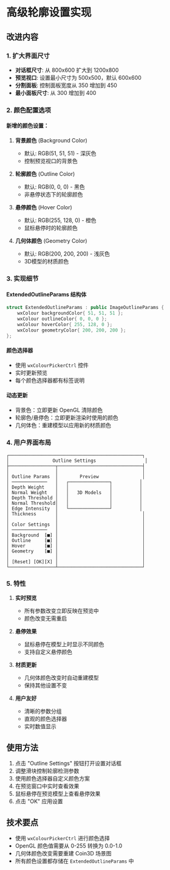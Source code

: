 # 高级轮廓设置实现

## 改进内容

### 1. 扩大界面尺寸
- **对话框尺寸**: 从 800x600 扩大到 1200x800
- **预览视口**: 设置最小尺寸为 500x500，默认 600x600
- **分割面板**: 控制面板宽度从 350 增加到 450
- **最小面板尺寸**: 从 300 增加到 400

### 2. 颜色配置选项

#### 新增的颜色设置：
1. **背景颜色** (Background Color)
   - 默认: RGB(51, 51, 51) - 深灰色
   - 控制预览视口的背景色

2. **轮廓颜色** (Outline Color)
   - 默认: RGB(0, 0, 0) - 黑色
   - 非悬停状态下的轮廓颜色

3. **悬停颜色** (Hover Color)
   - 默认: RGB(255, 128, 0) - 橙色
   - 鼠标悬停时的轮廓颜色

4. **几何体颜色** (Geometry Color)
   - 默认: RGB(200, 200, 200) - 浅灰色
   - 3D模型的材质颜色

### 3. 实现细节

#### ExtendedOutlineParams 结构体
```cpp
struct ExtendedOutlineParams : public ImageOutlineParams {
    wxColour backgroundColor{ 51, 51, 51 };
    wxColour outlineColor{ 0, 0, 0 };
    wxColour hoverColor{ 255, 128, 0 };
    wxColour geometryColor{ 200, 200, 200 };
};
```

#### 颜色选择器
- 使用 `wxColourPickerCtrl` 控件
- 实时更新预览
- 每个颜色选择器都有标签说明

#### 动态更新
- 背景色：立即更新 OpenGL 清除颜色
- 轮廓色/悬停色：立即更新渲染时使用的颜色
- 几何体色：重建模型以应用新的材质颜色

### 4. 用户界面布局

```
┌─────────────────────────────────────────────────┐
│                Outline Settings                  │
├─────────────────┬───────────────────────────────┤
│                 │                               │
│ Outline Params  │        Preview                │
│ ─────────────   │   ┌───────────────┐          │
│ Depth Weight    │   │               │          │
│ Normal Weight   │   │   3D Models   │          │
│ Depth Threshold │   │               │          │
│ Normal Threshold│   │               │          │
│ Edge Intensity  │   └───────────────┘          │
│ Thickness       │                               │
│                 │                               │
│ Color Settings  │                               │
│ ─────────────   │                               │
│ Background  [■] │                               │
│ Outline     [■] │                               │
│ Hover       [■] │                               │
│ Geometry    [■] │                               │
│                 │                               │
│ [Reset] [OK][X] │                               │
└─────────────────┴───────────────────────────────┘
```

### 5. 特性

1. **实时预览**
   - 所有参数改变立即反映在预览中
   - 颜色改变无需重启

2. **悬停效果**
   - 鼠标悬停在模型上时显示不同颜色
   - 支持自定义悬停颜色

3. **材质更新**
   - 几何体颜色改变时自动重建模型
   - 保持其他设置不变

4. **用户友好**
   - 清晰的参数分组
   - 直观的颜色选择器
   - 实时数值显示

## 使用方法

1. 点击 "Outline Settings" 按钮打开设置对话框
2. 调整滑块控制轮廓检测参数
3. 使用颜色选择器自定义颜色方案
4. 在预览窗口中实时查看效果
5. 鼠标悬停在预览模型上查看悬停效果
6. 点击 "OK" 应用设置

## 技术要点

- 使用 `wxColourPickerCtrl` 进行颜色选择
- OpenGL 颜色值需要从 0-255 转换为 0.0-1.0
- 几何体颜色改变需要重建 Coin3D 场景图
- 所有颜色设置都存储在 `ExtendedOutlineParams` 中